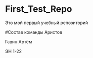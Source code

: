 # First_Test_Repo
Это мой первый учебный репозиторий

#Состав команды
Аристов

Гавин Артём

ЭН 1-22
